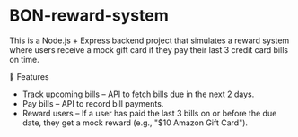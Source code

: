 # BON-reward-system

This is a Node.js + Express backend project that simulates a reward system where users receive a mock gift card if they pay their last 3 credit card bills on time.

🚀 Features

- Track upcoming bills – API to fetch bills due in the next 2 days.
- Pay bills – API to record bill payments.
- Reward users – If a user has paid the last 3 bills on or before the due date, they get a mock reward (e.g., "$10 Amazon Gift Card").
